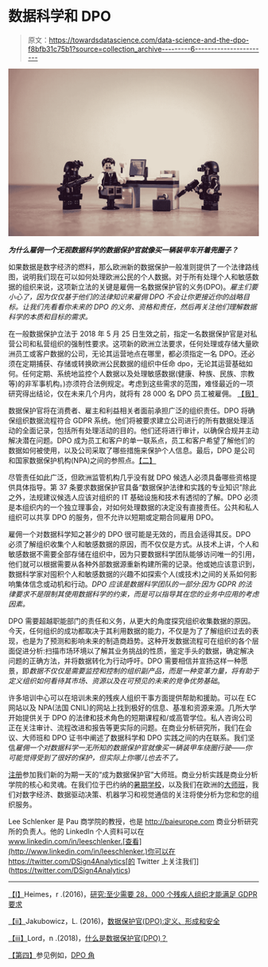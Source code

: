 # 数据科学和 DPO

> 原文：<https://towardsdatascience.com/data-science-and-the-dpo-f8bfb31c75b1?source=collection_archive---------6----------------------->

![](img/127d5b086018144ba3dcd7b39647477c.png)

***为什么雇佣一个无视数据科学的数据保护官就像买一辆装甲车开着兜圈子？***

如果数据是数字经济的燃料，那么欧洲新的数据保护一般准则提供了一个法律路线图，说明我们现在可以如何处理欧洲公民的个人数据。对于所有处理个人和敏感数据的组织来说，这项新立法的关键是雇佣一名数据保护官的义务(DPO)。*雇主们要小心了，因为仅仅基于他们的法律知识来雇佣 DPO 不会让你更接近你的战略目标。让我们先看看你未来的 DPO 的义务、资格和责任，然后再关注他们理解数据科学的本质和目标的需求。*

在一般数据保护立法于 2018 年 5 月 25 日生效之前，指定一名数据保护官是对私营公司和私营组织的强制性要求。这项新的欧洲立法要求，任何处理或存储大量欧洲员工或客户数据的公司，无论其运营地点在哪里，都必须指定一名 DPO。还必须在定期捕获、存储或转换欧洲公民数据的组织中任命 dpo，无论其运营基础如何。任何定期、系统地监控个人数据以及处理敏感数据(健康、种族、民族、宗教等)的非军事机构。)亦须符合法例规定。考虑到这些需求的范围，难怪最近的一项研究得出结论，仅在未来几个月内，就将有 28 000 名 DPO 员工被雇佣。 [【我】](#_edn1)

数据保护官将在消费者、雇主和利益相关者面前承担广泛的组织责任。DPO 将确保组织数据流程符合 GDPR 系统。他们将被要求建立公司进行的所有数据处理活动的全面记录，包括所有处理活动的目的。他们还将进行审计，以确保合规并主动解决潜在问题。DPO 成为员工和客户的单一联系点，员工和客户希望了解他们的数据如何被使用，以及公司采取了哪些措施来保护个人信息。最后，DPO 是公司和国家数据保护机构(NPA)之间的参照点。[【二】](#_edn2)

尽管责任如此广泛，但欧洲监管机构几乎没有就 DPO 候选人必须具备哪些资格提供具体指导。第 37 条要求数据保护官具备“数据保护法律和实践的专业知识”除此之外，法规建议候选人应该对组织的 IT 基础设施和技术有透彻的了解。DPO 必须是本组织内的一个独立理事会，对如何处理数据的决定没有直接责任。公共和私人组织可以共享 DPO 的服务，但不允许以短期或定期合同雇用 DPO。

雇佣一个对数据科学知之甚少的 DPO 很可能是无效的，而且会适得其反。DPO 必须了解组织收集个人和敏感数据的原因，而不仅仅是方式。从技术上讲，个人和敏感数据不需要全部存储在组织中，因为只要数据科学团队能够访问唯一的引用，他们就可以根据需要从各种外部数据源重新构建所需的记录。他或她应该意识到，数据科学家对囤积个人和敏感数据的兴趣不如探索个人(或技术)之间的关系如何影响集体信念或动机和行动。*DPO 应该是数据科学团队的一部分:因为 GDPR 的法律要求不是限制其使用数据科学的约束，而是可以指导其在您的业务中应用的考虑因素。*

DPO 需要超越职能部门的责任和义务，从更大的角度探究组织收集数据的原因。今天，任何组织的成功都取决于其利用数据的能力，不仅是为了了解组织过去的表现，也是为了预测和影响未来的制造商趋势。这种开发数据流程可在组织的各个层面促进分析:扫描市场环境以了解其业务挑战的性质，鉴定手头的数据，确定解决问题的正确方法，并将数据转化为行动呼吁。DPO 需要相信并宣扬这样一种愿景，即*数据不仅仅是需要监控和控制的组织副产品，而是一种变革力量，将有助于定义组织如何看待其市场、资源以及在可预见的未来的竞争优势基础*。

许多培训中心可以在培训未来的残疾人组织干事方面提供帮助和援助。可以在 EC 网站以及 NPA(法国 CNIL)的网站上找到极好的信息、基准和资源来源。几所大学开始提供关于 DPO 的法律和技术角色的短期课程和/或高管学位。私人咨询公司正在关注审计、流程改进和报告等更实际的问题。在商业分析研究所，我们在会议、大师班和 DPO 证书中阐述了数据科学和 DPO 实践之间的内在联系。我们坚信*雇佣一个对数据科学一无所知的数据保护官就像买一辆装甲车绕圈行驶——你可能觉得受到了很好的保护，但实际上你哪儿也去不了。*

[注册](http://baieurope.com/joingrdp)参加我们新的为期一天的“成为数据保护官”大师班。商业分析实践是商业分析学院的核心和灵魂。在我们位于巴约纳的[暑期学校](http://baisummer.com/)，以及我们在欧洲的[大师班](http://baimasterclass.com/)，我们对数字经济、数据驱动决策、机器学习和视觉通信的关注将使分析为您和您的组织服务。

Lee Schlenker 是 Pau 商学院的教授，也是 http://baieurope.com 商业分析研究所的负责人。他的 LinkedIn 个人资料可以在 www.linkedin.com/in/leeschlenker.[查看](http://www.linkedin.com/in/leeschlenker.)你可以在 https://twitter.com/DSign4Analytics[的 Twitter 上关注我们](https://twitter.com/DSign4Analytics)

****************

[【I】](#_ednref1)Heimes，r .(2016)，[研究:至少需要 28，000 个残疾人组织才能满足 GDPR 要求](https://iapp.org/news/a/study-at-least-28000-dpos-needed-to-meet-gdpr-requirements/)

[【ii】](#_ednref2)Jakubowicz，L. (2016)，[数据保护官(DPO):定义、形成和安全](http://www.journaldunet.com/management/direction-generale/1195192-dpo-data-protection-officer/)

[【iii】](#_ednref3)Lord，n .(2018)，[什么是数据保护官(DPO)？](https://digitalguardian.com/blog/what-data-protection-officer-dpo-learn-about-new-role-required-gdpr-compliance)

[【第四】](#_ednref4)参见例如，[DPO 角](https://edps.europa.eu/data-protection/our-work/subjects/data-protection-officer_en)